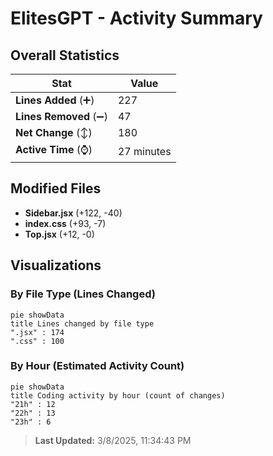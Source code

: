 # ElitesGPT - Activity Summary 

## Overall Statistics

| Stat                   | Value                                                             |
| ---------------------- | ----------------------------------------------------------------- |
| **Lines Added** (➕)   | 227                                          |
| **Lines Removed** (➖) | 47                                        |
| **Net Change** (↕)    | 180                |
| **Active Time** (⌚)   | 27 minutes |


## Modified Files
- **Sidebar.jsx** (+122, -40)
- **index.css** (+93, -7)
- **Top.jsx** (+12, -0)

## Visualizations

### By File Type (Lines Changed)

```mermaid
pie showData
title Lines changed by file type
".jsx" : 174
".css" : 100
```

### By Hour (Estimated Activity Count)

```mermaid
pie showData
title Coding activity by hour (count of changes)
"21h" : 12
"22h" : 13
"23h" : 6
```


> **Last Updated:** 3/8/2025, 11:34:43 PM